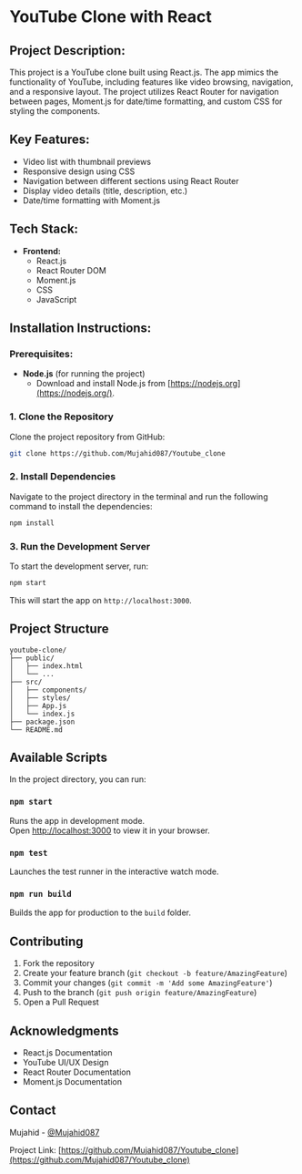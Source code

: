 # YouTube Clone with React

## Project Description:
This project is a YouTube clone built using React.js. The app mimics the functionality of YouTube, including features like video browsing, navigation, and a responsive layout. The project utilizes React Router for navigation between pages, Moment.js for date/time formatting, and custom CSS for styling the components.

## Key Features:
- Video list with thumbnail previews
- Responsive design using CSS
- Navigation between different sections using React Router
- Display video details (title, description, etc.)
- Date/time formatting with Moment.js

## Tech Stack:
- **Frontend:**
  - React.js
  - React Router DOM
  - Moment.js
  - CSS
  - JavaScript

## Installation Instructions:

### Prerequisites:
- **Node.js** (for running the project)
  - Download and install Node.js from [https://nodejs.org](https://nodejs.org/).

### 1. Clone the Repository
Clone the project repository from GitHub:
```bash
git clone https://github.com/Mujahid087/Youtube_clone
```

### 2. Install Dependencies
Navigate to the project directory in the terminal and run the following command to install the dependencies:
```bash
npm install
```

### 3. Run the Development Server
To start the development server, run:
```bash
npm start
```
This will start the app on `http://localhost:3000`.

## Project Structure
```
youtube-clone/
├── public/
│   ├── index.html
│   └── ...
├── src/
│   ├── components/
│   ├── styles/
│   ├── App.js
│   └── index.js
├── package.json
└── README.md
```

## Available Scripts

In the project directory, you can run:

### `npm start`
Runs the app in development mode.\
Open [http://localhost:3000](http://localhost:3000) to view it in your browser.

### `npm test`
Launches the test runner in the interactive watch mode.

### `npm run build`
Builds the app for production to the `build` folder.

## Contributing
1. Fork the repository
2. Create your feature branch (`git checkout -b feature/AmazingFeature`)
3. Commit your changes (`git commit -m 'Add some AmazingFeature'`)
4. Push to the branch (`git push origin feature/AmazingFeature`)
5. Open a Pull Request


## Acknowledgments
* React.js Documentation
* YouTube UI/UX Design
* React Router Documentation
* Moment.js Documentation

## Contact
Mujahid - [@Mujahid087](https://github.com/Mujahid087)

Project Link: [https://github.com/Mujahid087/Youtube_clone](https://github.com/Mujahid087/Youtube_clone)




